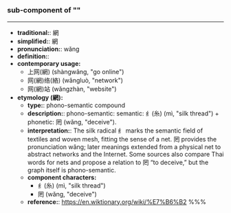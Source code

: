 ## 
### sub-component of ""
---
- **traditional:**: 網
- **simplified:**: 網
- **pronunciation:**: wǎng
- **definition:**: 
- **contemporary usage:**
  - 上网(網) (shàngwǎng, "go online")
  - 网(網)络(絡) (wǎngluò, "network")
  - 网(網)站 (wǎngzhàn, "website")
- **etymology (網):**
  - **type:**: phono-semantic compound
  - **description:**: phono-semantic: semantic: 纟(糸) (mì, "silk thread") + phonetic: 罔 (wǎng, "deceive").
  - **interpretation:**: The silk radical 纟 marks the semantic field of textiles and woven mesh, fitting the sense of a net. 罔 provides the pronunciation wǎng; later meanings extended from a physical net to abstract networks and the Internet. Some sources also compare Thai words for nets and propose a relation to 罔 “to deceive,” but the graph itself is phono-semantic.
  - **component characters:**
    - 纟(糸) (mì, "silk thread")
    - 罔 (wǎng, "deceive")
  - **reference:**: https://en.wiktionary.org/wiki/%E7%B6%B2
%%%

